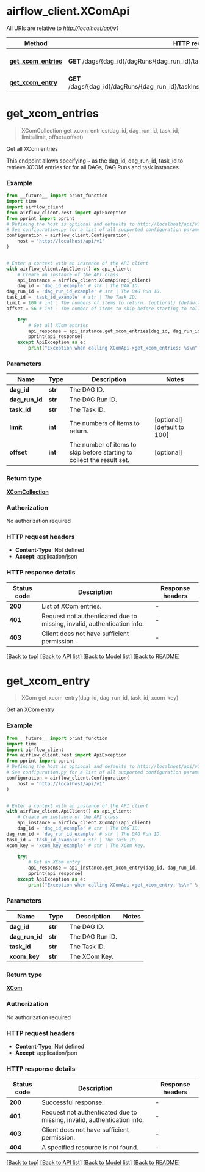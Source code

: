 <!--
 Licensed to the Apache Software Foundation (ASF) under one
 or more contributor license agreements.  See the NOTICE file
 distributed with this work for additional information
 regarding copyright ownership.  The ASF licenses this file
 to you under the Apache License, Version 2.0 (the
 "License"); you may not use this file except in compliance
 with the License.  You may obtain a copy of the License at

   http://www.apache.org/licenses/LICENSE-2.0

 Unless required by applicable law or agreed to in writing,
 software distributed under the License is distributed on an
 "AS IS" BASIS, WITHOUT WARRANTIES OR CONDITIONS OF ANY
 KIND, either express or implied.  See the License for the
 specific language governing permissions and limitations
 under the License.
 -->

# airflow_client.XComApi

All URIs are relative to *http://localhost/api/v1*

Method | HTTP request | Description
------------- | ------------- | -------------
[**get_xcom_entries**](XComApi.md#get_xcom_entries) | **GET** /dags/{dag_id}/dagRuns/{dag_run_id}/taskInstances/{task_id}/xcomEntries | Get all XCom entries
[**get_xcom_entry**](XComApi.md#get_xcom_entry) | **GET** /dags/{dag_id}/dagRuns/{dag_run_id}/taskInstances/{task_id}/xcomEntries/{xcom_key} | Get an XCom entry


# **get_xcom_entries**
> XComCollection get_xcom_entries(dag_id, dag_run_id, task_id, limit=limit, offset=offset)

Get all XCom entries

This endpoint allows specifying `~` as the dag_id, dag_run_id, task_id to retrieve XCOM entries for for all DAGs, DAG Runs and task instances.

### Example

```python
from __future__ import print_function
import time
import airflow_client
from airflow_client.rest import ApiException
from pprint import pprint
# Defining the host is optional and defaults to http://localhost/api/v1
# See configuration.py for a list of all supported configuration parameters.
configuration = airflow_client.Configuration(
    host = "http://localhost/api/v1"
)


# Enter a context with an instance of the API client
with airflow_client.ApiClient() as api_client:
    # Create an instance of the API class
    api_instance = airflow_client.XComApi(api_client)
    dag_id = 'dag_id_example' # str | The DAG ID.
dag_run_id = 'dag_run_id_example' # str | The DAG Run ID.
task_id = 'task_id_example' # str | The Task ID.
limit = 100 # int | The numbers of items to return. (optional) (default to 100)
offset = 56 # int | The number of items to skip before starting to collect the result set. (optional)

    try:
        # Get all XCom entries
        api_response = api_instance.get_xcom_entries(dag_id, dag_run_id, task_id, limit=limit, offset=offset)
        pprint(api_response)
    except ApiException as e:
        print("Exception when calling XComApi->get_xcom_entries: %s\n" % e)
```

### Parameters

Name | Type | Description  | Notes
------------- | ------------- | ------------- | -------------
 **dag_id** | **str**| The DAG ID. | 
 **dag_run_id** | **str**| The DAG Run ID. | 
 **task_id** | **str**| The Task ID. | 
 **limit** | **int**| The numbers of items to return. | [optional] [default to 100]
 **offset** | **int**| The number of items to skip before starting to collect the result set. | [optional] 

### Return type

[**XComCollection**](XComCollection.md)

### Authorization

No authorization required

### HTTP request headers

 - **Content-Type**: Not defined
 - **Accept**: application/json

### HTTP response details
| Status code | Description | Response headers |
|-------------|-------------|------------------|
**200** | List of XCom entries. |  -  |
**401** | Request not authenticated due to missing, invalid, authentication info. |  -  |
**403** | Client does not have sufficient permission. |  -  |

[[Back to top]](#) [[Back to API list]](../README.md#documentation-for-api-endpoints) [[Back to Model list]](../README.md#documentation-for-models) [[Back to README]](../README.md)

# **get_xcom_entry**
> XCom get_xcom_entry(dag_id, dag_run_id, task_id, xcom_key)

Get an XCom entry

### Example

```python
from __future__ import print_function
import time
import airflow_client
from airflow_client.rest import ApiException
from pprint import pprint
# Defining the host is optional and defaults to http://localhost/api/v1
# See configuration.py for a list of all supported configuration parameters.
configuration = airflow_client.Configuration(
    host = "http://localhost/api/v1"
)


# Enter a context with an instance of the API client
with airflow_client.ApiClient() as api_client:
    # Create an instance of the API class
    api_instance = airflow_client.XComApi(api_client)
    dag_id = 'dag_id_example' # str | The DAG ID.
dag_run_id = 'dag_run_id_example' # str | The DAG Run ID.
task_id = 'task_id_example' # str | The Task ID.
xcom_key = 'xcom_key_example' # str | The XCom Key.

    try:
        # Get an XCom entry
        api_response = api_instance.get_xcom_entry(dag_id, dag_run_id, task_id, xcom_key)
        pprint(api_response)
    except ApiException as e:
        print("Exception when calling XComApi->get_xcom_entry: %s\n" % e)
```

### Parameters

Name | Type | Description  | Notes
------------- | ------------- | ------------- | -------------
 **dag_id** | **str**| The DAG ID. | 
 **dag_run_id** | **str**| The DAG Run ID. | 
 **task_id** | **str**| The Task ID. | 
 **xcom_key** | **str**| The XCom Key. | 

### Return type

[**XCom**](XCom.md)

### Authorization

No authorization required

### HTTP request headers

 - **Content-Type**: Not defined
 - **Accept**: application/json

### HTTP response details
| Status code | Description | Response headers |
|-------------|-------------|------------------|
**200** | Successful response. |  -  |
**401** | Request not authenticated due to missing, invalid, authentication info. |  -  |
**403** | Client does not have sufficient permission. |  -  |
**404** | A specified resource is not found. |  -  |

[[Back to top]](#) [[Back to API list]](../README.md#documentation-for-api-endpoints) [[Back to Model list]](../README.md#documentation-for-models) [[Back to README]](../README.md)

